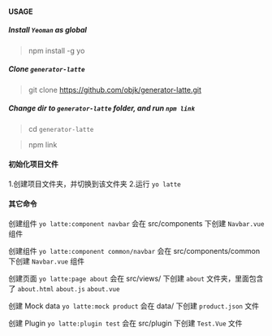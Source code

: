 #### USAGE

##### Install `Yeoman` as global
> npm install -g yo

##### Clone `generator-latte`
> git clone https://github.com/objk/generator-latte.git

##### Change dir to `generator-latte` folder, and run `npm link`
> cd `generator-latte`

> npm link


#### 初始化项目文件
1.创建项目文件夹，并切换到该文件夹
2.运行 `yo latte`


#### 其它命令
创建组件 `yo latte:component navbar` 会在 src/components 下创建 `Navbar.vue` 组件

创建组件 `yo latte:component common/navbar` 会在 src/components/common 下创建 `Navbar.vue` 组件

创建页面 `yo latte:page about` 会在 src/views/ 下创建 `about` 文件夹，里面包含了 `about.html` `about.js` `about.vue`

创建 Mock data `yo latte:mock product` 会在 data/ 下创建 `product.json` 文件

创建 Plugin `yo latte:plugin test` 会在 src/plugin 下创建 `Test.Vue` 文件
